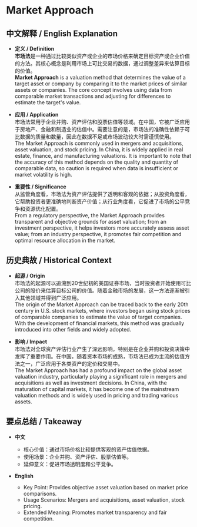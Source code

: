 # Market Approach

## 中文解释 / English Explanation

* **定义 / Definition**  
  **市场法**是一种通过比较类似资产或企业的市场价格来确定目标资产或企业价值的方法。其核心概念是利用市场上可比交易的数据，通过调整差异来估算目标的价值。  
  **Market Approach** is a valuation method that determines the value of a target asset or company by comparing it to the market prices of similar assets or companies. The core concept involves using data from comparable market transactions and adjusting for differences to estimate the target's value.

* **应用 / Application**  
  市场法常用于企业并购、资产评估和股票估值等领域。在中国，它被广泛应用于房地产、金融和制造业的估值中。需要注意的是，市场法的准确性依赖于可比数据的质量和数量，因此在数据不足或市场波动较大时需谨慎使用。  
  The Market Approach is commonly used in mergers and acquisitions, asset valuation, and stock pricing. In China, it is widely applied in real estate, finance, and manufacturing valuations. It is important to note that the accuracy of this method depends on the quality and quantity of comparable data, so caution is required when data is insufficient or market volatility is high.

* **重要性 / Significance**  
  从监管角度看，市场法为资产评估提供了透明和客观的依据；从投资角度看，它帮助投资者更准确地判断资产价值；从行业角度看，它促进了市场的公平竞争和资源优化配置。  
  From a regulatory perspective, the Market Approach provides transparent and objective grounds for asset valuation; from an investment perspective, it helps investors more accurately assess asset value; from an industry perspective, it promotes fair competition and optimal resource allocation in the market.

## 历史典故 / Historical Context

* **起源 / Origin**  
  市场法的起源可以追溯到20世纪初的美国证券市场，当时投资者开始使用可比公司的股价来估算目标公司的价值。随着金融市场的发展，这一方法逐渐被引入其他领域并得到广泛应用。  
  The origin of the Market Approach can be traced back to the early 20th century in U.S. stock markets, where investors began using stock prices of comparable companies to estimate the value of target companies. With the development of financial markets, this method was gradually introduced into other fields and widely adopted.

* **影响 / Impact**  
  市场法对全球资产评估行业产生了深远影响，特别是在企业并购和投资决策中发挥了重要作用。在中国，随着资本市场的成熟，市场法已成为主流的估值方法之一，广泛应用于各类资产的定价和交易中。  
  The Market Approach has had a profound impact on the global asset valuation industry, particularly playing a significant role in mergers and acquisitions as well as investment decisions. In China, with the maturation of capital markets, it has become one of the mainstream valuation methods and is widely used in pricing and trading various assets.

## 要点总结 / Takeaway

* **中文**  
  - 核心价值：通过市场价格比较提供客观的资产估值依据。  
  - 使用场景：企业并购、资产评估、股票估值等。  
  - 延伸意义：促进市场透明度和公平竞争。

* **English**  
  - Key Point: Provides objective asset valuation based on market price comparisons.  
  - Usage Scenarios: Mergers and acquisitions, asset valuation, stock pricing.  
  - Extended Meaning: Promotes market transparency and fair competition.